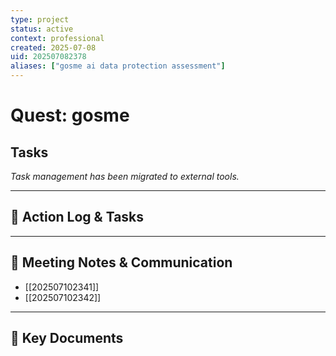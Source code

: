 ```yaml
---
type: project
status: active
context: professional
created: 2025-07-08
uid: 202507082378
aliases: ["gosme ai data protection assessment"]
---
```


# Quest: gosme

## Tasks

*Task management has been migrated to external tools.*

---

## 📝 Action Log & Tasks


---
## 💬 Meeting Notes & Communication
- [[202507102341]]
- [[202507102342]]

---
## 📎 Key Documents
